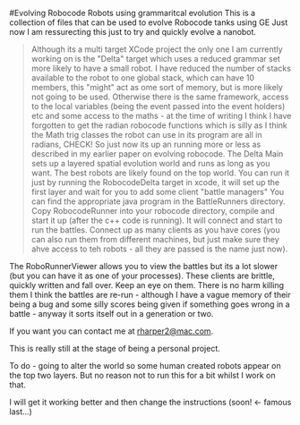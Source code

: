 #Evolving Robocode Robots using grammaritcal evolution
This is a collection of files that can be used to evolve Robocode tanks using GE
Just now I am ressurecting this just to try and quickly evolve a nanobot.

>Although its a multi target XCode project the only one I am currently working on is the "Delta" target
which uses a reduced grammar set more likely to have a small robot.
>I have reduced the number of stacks available to the robot to one global stack, which can have 10 members,
this "might" act as ome sort of memory, but is more likely not going to be used.
>Otherwise there is the same framework, access to the local variables (being the event passed into the event holders) etc 
and some access to the maths - at the time of writing I think I have forgotten to get the radian robocode functions which
is silly as I think the Math trig classes the robot can use in its program are all in radians, CHECK!
>So just now its up an running more or less as described in my earlier paper on evolving robocode. The Delta Main sets up 
a layered spatial evolution world and runs as long as you want. The best robots are likely found on the top world.
You can run it just by running the RobocodeDelta target in xcode, it will set up the first layer and wait for you to add some client "battle managers"
>You can find the appropriate java program in the BattleRunners directory.
Copy RobocodeRunner into your robocode directory, compile and start it up (after the c++ code is running). It will connect and start to run the battles.
Connect up as many clients as you have cores (you can also run them from different machines, but just make sure they ahve access to teh robots - all they are passed is the name just now).

The RoboRunnerViewer allows you to view the battles but its a lot slower (but you can have it as one of your processes). These clients are brittle, quickly written and fall over. Keep an eye on them. There is no harm killing them I think the battles are re-run - although I have a vague memory of their being a bug and some silly scores being given if something goes wrong in a battle - anyway it sorts itself out in a generation or two.

If you want you can contact me at rharper2@mac.com. 

This is really still at the stage of being a personal project.

To do - going to alter the world so some human created robots appear on the top two layers. But no reason not to run this for a bit whilst I work on that.


I will get it working better and then change the instructions (soon! <- famous last...)

